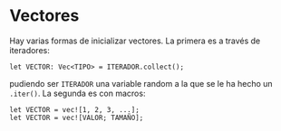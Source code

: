 # Vectores

Hay varias formas de inicializar vectores. La primera es a través de iteradores:

```rust, ignore
let VECTOR: Vec<TIPO> = ITERADOR.collect();
```

pudiendo ser `ITERADOR` una variable random a la que se le ha hecho un `.iter()`. La segunda es con macros:

```rust, ignore
let VECTOR = vec![1, 2, 3, ...];
let VECTOR = vec![VALOR; TAMAÑO];
```
